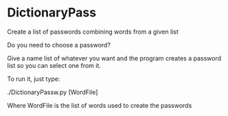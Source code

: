 # DictionaryPass
Create a list of passwords combining words from a given list

Do you need to choose a password?

Give a name list of whatever you want and the 
program creates a password list so you 
can select one from it.


To run it, just type:

./DictionaryPassw.py [WordFile]

Where WordFile is the list of words used to create the passwords

